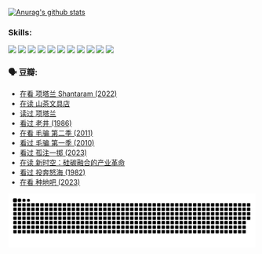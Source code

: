 
[![Anurag's github stats](https://github-readme-stats.vercel.app/api?username=w940853815)](https://github.com/anuraghazra/github-readme-stats)

### Skills:

<code><img height="32" src="https://cdn.jsdelivr.net/npm/simple-icons@v5/icons/python.svg"></code>
<code><img height="32" src="https://cdn.jsdelivr.net/npm/simple-icons@v5/icons/javascript.svg"></code>
<code><img height="32" src="https://cdn.jsdelivr.net/npm/simple-icons@v5/icons/django.svg"></code>
<code><img height="32" src="https://cdn.jsdelivr.net/npm/simple-icons@v5/icons/flask.svg"></code>
<code><img height="32" src="https://cdn.jsdelivr.net/npm/simple-icons@v5/icons/vuetify.svg"></code>
<code><img height="32" src="https://cdn.jsdelivr.net/npm/simple-icons@v5/icons/git.svg"></code>
<code><img height="32" src="https://cdn.jsdelivr.net/npm/simple-icons@v5/icons/docker.svg"></code>
<code><img height="32" src="https://cdn.jsdelivr.net/npm/simple-icons@v5/icons/postgresql.svg"></code>
<code><img height="32" src="https://cdn.jsdelivr.net/npm/simple-icons@v5/icons/elasticsearch.svg"></code>
<code><img height="32" src="https://cdn.jsdelivr.net/npm/simple-icons@v5/icons/macos.svg"></code>
<code><img height="32" src="https://cdn.jsdelivr.net/npm/simple-icons@v5/icons/linux.svg"></code>

### 🗣 豆瓣:

<!-- DOUBAN-ACTIVITIES:START -->
- [在看 项塔兰 Shantaram‎ (2022)](https://www.douban.com/people/136069238/status/4365497032/?_i=94175802)
- [在读 山茶文具店](https://www.douban.com/people/136069238/status/4364620725/?_i=94175802)
- [读过 项塔兰](https://www.douban.com/people/136069238/status/4364620288/?_i=94175802)
- [看过 老井‎ (1986)](https://www.douban.com/people/136069238/status/4362366672/?_i=94175802)
- [在看 毛骗 第二季‎ (2011)](https://www.douban.com/people/136069238/status/4355752869/?_i=94175802)
- [看过 毛骗 第一季‎ (2010)](https://www.douban.com/people/136069238/status/4355752667/?_i=94175802)
- [看过 孤注一掷‎ (2023)](https://www.douban.com/people/136069238/status/4354774568/?_i=94175802)
- [在读 新时空：硅碳融合的产业革命](https://www.douban.com/people/136069238/status/4348545149/?_i=94175802)
- [看过 投奔怒海‎ (1982)](https://www.douban.com/people/136069238/status/4336696255/?_i=94175802)
- [在看 种地吧‎ (2023)](https://www.douban.com/people/136069238/status/4331431344/?_i=94175802)
<!-- DOUBAN-ACTIVITIES:END -->


![Snake animation](https://raw.githubusercontent.com/w940853815/w940853815/output/github-contribution-grid-snake.svg)

<!--
**w940853815/w940853815** is a ✨ _special_ ✨ repository because its `README.md` (this file) appears on your GitHub profile.

Here are some ideas to get you started:

- 🔭 I’m currently working on ...
- 🌱 I’m currently learning ...
- 👯 I’m looking to collaborate on ...
- 🤔 I’m looking for help with ...
- 💬 Ask me about ...
- 📫 How to reach me: ...
- 😄 Pronouns: ...
- ⚡ Fun fact: ...
-->

